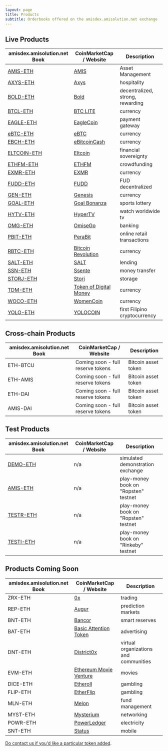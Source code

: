 ```yaml
---
layout: page
title: Products
subtitle: Orderbooks offered on the amisdex.amisolution.net exchange
---
```


## Live Products

|amisdex.amisolution.net Book|CoinMarketCap / Website|Description|
|------|----|----|
|[AMIS-ETH](https://amisdex.amisolution.net/exchange/?pairId=AMIS-ETH)|[AMIS](https://www.github.com/amisolution/ERC20-AMIS/)|Asset Management|
|[AXYS-ETH](https://amisdex.amisolution.net/exchange/?pairId=AXYS-ETH)|[Axys](https://www.axysblockchain.co/)|hospitality|
|[BOLD-ETH](https://amisdex.amisolution.net/exchange/?pairId=BOLD-ETH)|[Bold](http://www.boldtoken.io/)|decentralized, strong, rewarding|
|[BTCL-ETH](https://amisdex.amisolution.net/exchange/?pairId=BTCL-ETH)|[BTC LITE](http://btclite.org/)|currency|
|[EAGLE-ETH](https://amisdex.amisolution.net/exchange/?pairId=EAGLE-ETH)|[EagleCoin](https://eaglepay.io/)|payment gateway|
|[eBTC-ETH](https://amisdex.amisolution.net/exchange/?pairId=eBTC-ETH)|[eBTC](https://coinmarketcap.com/currencies/ebtcnew/)|currency|
|[EBCH-ETH](https://amisdex.amisolution.net/exchange/?pairId=EBCH-ETH)|[eBitcoinCash](https://coinmarketcap.com/currencies/ebitcoin-cash/)|currency|
|[ELTCOIN-ETH](https://amisdex.amisolution.net/exchange/?pairId=ELTCOIN-ETH)|[Eltcoin](https://coinmarketcap.com/currencies/eltcoin/)|financial sovereignty|
|[ETHFM-ETH](https://amisdex.amisolution.net/exchange/?pairId=ETHFM-ETH)|[ETHFM](https://ethereumfundme.com/)|crowdfunding|
|[EXMR-ETH](https://amisdex.amisolution.net/exchange/?pairId=EXMR-ETH)|[EXMR](https://exmr.io/)|currency|
|[FUDD-ETH](https://amisdex.amisolution.net/exchange/?pairId=FUDD-ETH)|[FUDD](https://dimoncoin.org/)|FUD decentralized|
|[GEN-ETH](https://amisdex.amisolution.net/exchange/?pairId=GEN-ETH)|[Genesis](http://genesiscoin.io/)|currency|
|[GOAL-ETH](https://amisdex.amisolution.net/exchange/?pairId=GOAL-ETH)|[Goal Bonanza](https://goalbonanza.com/ico/en/)|sports lottery|
|[HYTV-ETH](https://amisdex.amisolution.net/exchange/?pairId=HYTV-ETH)|[HyperTV](https://www.hypertvtoken.info/)|watch worldwide tv|
|[OMG-ETH](https://amisdex.amisolution.net/exchange/?pairId=OMG-ETH)|[OmiseGo](https://coinmarketcap.com/assets/omisego/)|banking|
|[PBIT-ETH](https://amisdex.amisolution.net/exchange/?pairId=PBIT-ETH)|[PeraBit](http://www.perabitcoin.com/)|online retail transactions|
|[RBTC-ETH](https://amisdex.amisolution.net/exchange/?pairId=RBTC-ETH)|[Bitcoin Revolution](https://www.bitcoinrevolution.site/)|currency|
|[SALT-ETH](https://amisdex.amisolution.net/exchange/?pairId=SALT-ETH)|[SALT](https://coinmarketcap.com/assets/salt/)|lending|
|[SSN-ETH](https://amisdex.amisolution.net/exchange/?pairId=SSN-ETH)|[Ssente](https://www.ssente.site/)|money transfer|
|[STORJ-ETH](https://amisdex.amisolution.net/exchange/?pairId=STORJ-ETH)|[Storj](https://coinmarketcap.com/assets/storj/)|storage|
|[TDM-ETH](https://amisdex.amisolution.net/exchange/?pairId=TDM-ETH)|[Token of Digital Money](http://tokenofdigitalmoney.com/)|currency|
|[WOCO-ETH](https://amisdex.amisolution.net/exchange/?pairId=WOCO-ETH)|[WomenCoin](http://womencoin.udo.tattoo/)|currency|
|[YOLO-ETH](https://amisdex.amisolution.net/exchange/?pairId=YOLO-ETH)|[YOLOCOIN](https://www.ethyolo.com/)|first Filipino cryptocurrency|

## Cross-chain Products

|amisdex.amisolution.net Book|CoinMarketCap / Website|Description|
|------|----|----|
|ETH-BTCU|Coming soon - full reserve tokens|Bitcoin asset token|
|ETH-AMIS|Coming soon - full reserve tokens|Bitcoin asset token|
|ETH-DAI|Coming soon - full reserve tokens|Bitcoin asset token|
|AMIS-DAI|Coming soon - full reserve tokens|Bitcoin asset token|

## Test Products

|amisdex.amisolution.net Book|CoinMarketCap / Website|Description|
|------|----|----|
|[DEMO-ETH](https://amisdex.amisolution.net/exchange/?pairId=DEMO-ETH&vu=1)|n/a|simulated demonstration exchange|
|[AMIS-ETH](https://amisdex.amisolution.net/exchange/?pairId=AMIS-ETH&vu=1)|n/a|play-money book on "Ropsten" testnet|
|[TESTR-ETH](https://amisdex.amisolution.net/exchange/?pairId=TESTR-ETH&vu=1)|n/a|play-money book on "Ropsten" testnet|
|[TESTI-ETH](https://amisdex.amisolution.net/exchange/?pairId=TESTI-ETH&vu=1)|n/a|play-money book on "Rinkeby" testnet|

## Products Coming Soon

|amisdex.amisolution.net Book|CoinMarketCap / Website|Description|
|------|----|----|
|ZRX-ETH|[0x](https://coinmarketcap.com/assets/0x/)|trading|
|REP-ETH|[Augur](https://coinmarketcap.com/assets/augur/)|prediction markets|
|BNT-ETH|[Bancor](https://coinmarketcap.com/assets/bancor/)|smart reserves|
|BAT-ETH|[Basic Attention Token](https://coinmarketcap.com/assets/basic-attention-token/)|advertising|
|DNT-ETH|[District0x](https://coinmarketcap.com/assets/district0x/)|virtual organizations and communities|
|EVM-ETH|[Ethereum Movie Venture](https://coinmarketcap.com/assets/ethereum-movie-venture/)|movies|
|DICE-ETH|[Etheroll](https://coinmarketcap.com/assets/etheroll/)|gambling|
|FLIP-ETH|[EtherFlip](http://www.etherflip.co/)|gambling|
|MLN-ETH|[Melon](https://coinmarketcap.com/assets/melon/)|fund management|
|MYST-ETH|[Mysterium](https://coinmarketcap.com/assets/mysterium/)|networking|
|POWR-ETH|[PowerLedger](https://coinmarketcap.com/currencies/power-ledger/)|electricity|
|SNT-ETH|[Status](https://coinmarketcap.com/assets/status/)|mobile|

[Do contact us if you'd like a particular token added](https://github.com/AmisDEX/amis-exchange-www/issues).
